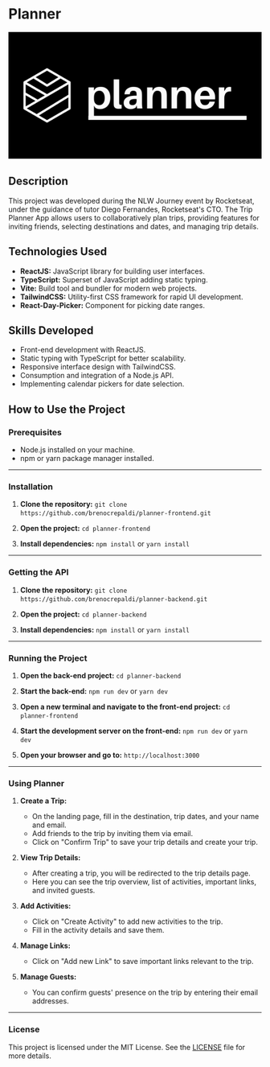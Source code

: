 
# Planner

![Planner Logo](/public/logo.png)

## Description
This project was developed during the NLW Journey event by Rocketseat, under the guidance of tutor Diego Fernandes, Rocketseat's CTO. The Trip Planner App allows users to collaboratively plan trips, providing features for inviting friends, selecting destinations and dates, and managing trip details.

## Technologies Used
- **ReactJS:** JavaScript library for building user interfaces.
- **TypeScript:** Superset of JavaScript adding static typing.
- **Vite:** Build tool and bundler for modern web projects.
- **TailwindCSS:** Utility-first CSS framework for rapid UI development.
- **React-Day-Picker:** Component for picking date ranges.

## Skills Developed
- Front-end development with ReactJS.
- Static typing with TypeScript for better scalability.
- Responsive interface design with TailwindCSS.
- Consumption and integration of a Node.js API.
- Implementing calendar pickers for date selection.

## How to Use the Project

### Prerequisites
- Node.js installed on your machine.
- npm or yarn package manager installed.
---
### Installation
1. **Clone the repository:**
    `
    git clone https://github.com/brenocrepaldi/planner-frontend.git
    `
   
2. **Open the project:**
   `
    cd planner-frontend
   `

3. **Install dependencies:**
    `
    npm install
    `
    or
    `
    yarn install
    `
---
### Getting the API

1. **Clone the repository:**
    `
    git clone https://github.com/brenocrepaldi/planner-backend.git
    `

2. **Open the project:**
   `
    cd planner-backend
   `

3. **Install dependencies:**
    `
    npm install
    `
    or
    `
    yarn install
    `
---
### Running the Project
1. **Open the back-end project:**
   `
    cd planner-backend
   `
2. **Start the back-end:**
    `
    npm run dev
    `
    or
    `
    yarn dev
    `

3. **Open a new terminal and navigate to the front-end project:**
    `
    cd planner-frontend
    `

4. **Start the development server on the front-end:**
    `
    npm run dev
    `
    or
    `
    yarn dev
    `

5. **Open your browser and go to:**
    `
    http://localhost:3000
    `
---
### Using Planner
1. **Create a Trip:**
   - On the landing page, fill in the destination, trip dates, and your name and email.
   - Add friends to the trip by inviting them via email.
   - Click on "Confirm Trip" to save your trip details and create your trip.

2. **View Trip Details:**
   - After creating a trip, you will be redirected to the trip details page.
   - Here you can see the trip overview, list of activities, important links, and invited guests.

3. **Add Activities:**
   - Click on "Create Activity" to add new activities to the trip.
   - Fill in the activity details and save them.

4. **Manage Links:**
   - Click on "Add new Link" to save important links relevant to the trip.

5. **Manage Guests:**
   - You can confirm guests' presence on the trip by entering their email addresses.
---
### License
This project is licensed under the MIT License. See the [LICENSE](LICENSE) file for more details.
